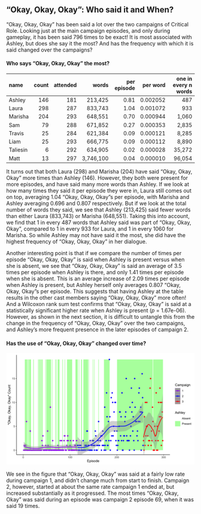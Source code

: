 
## “Okay, Okay, Okay”: Who said it and When?

“Okay, Okay, Okay” has been said a lot over the two campaigns of
Critical Role. Looking just at the main campaign episodes, and only
during gameplay, it has been said 796 times to be exact\! It is most
associated with Ashley, but does she say it the most? And has the
frequency with which it is said changed over the campaigns?

#### Who says “Okay, Okay, Okay” the most?

| name     | count | attended |     words | per episode | per word | one in every n words |
| :------- | ----: | -------: | --------: | ----------: | -------: | -------------------: |
| Ashley   |   146 |      181 |   213,425 |        0.81 | 0.002052 |                  487 |
| Laura    |   298 |      287 |   833,743 |        1.04 | 0.001072 |                  933 |
| Marisha  |   204 |      293 |   648,551 |        0.70 | 0.000944 |                1,060 |
| Sam      |    79 |      288 |   671,852 |        0.27 | 0.000353 |                2,835 |
| Travis   |    25 |      284 |   621,384 |        0.09 | 0.000121 |                8,285 |
| Liam     |    25 |      293 |   666,775 |        0.09 | 0.000112 |                8,890 |
| Taliesin |     6 |      292 |   634,905 |        0.02 | 0.000028 |               35,272 |
| Matt     |    13 |      297 | 3,746,100 |        0.04 | 0.000010 |               96,054 |

It turns out that both Laura (298) and Marisha (204) have said “Okay,
Okay, Okay” more times than Ashley (146). However, they both were
present for more episodes, and have said many more words than Ashley. If
we look at how many times they said it per episode they were in, Laura
still comes out on top, averaging 1.04 “Okay, Okay, Okay”s per episode,
with Marisha and Ashley averaging 0.696 and 0.807 respectively. But if
we look at the total number of words they said, we see that Ashley
(213,425) said fewer words than either Laura (833,743) or Marisha
(648,551). Taking this into account, we find that 1 in every 487 words
that Ashley said was part of “Okay, Okay, Okay”, compared to 1 in every
933 for Laura, and 1 in every 1060 for Marisha. So while Ashley may not
have said it the most, she did have the highest frequency of “Okay,
Okay, Okay” in her dialogue.

Another interesting point is that if we compare the number of times per
episode “Okay, Okay, Okay” is said when Ashley is present versus when
she is absent, we see that “Okay, Okay, Okay” is said an average of 3.5
times per episode when Ashley is there, and only 1.41 times per episode
when she is absent. This is an average increase of 2.09 times per
episode when Ashley is present, but Ashley herself only averages 0.807
“Okay, Okay, Okay”s per episode. This suggests that having Ashley at
the table results in the other cast members saying “Okay, Okay, Okay”
more often\! And a Wilcoxon rank sum test confirms that “Okay, Okay,
Okay” is said at a statistically significant higher rate when Ashley is
present (*p* = 1.67e-06). However, as shown in the next section, it is
difficult to untangle this from the change in the frequency of “Okay,
Okay, Okay” over the two campaigns, and Ashley’s more frequent presence
in the later episodes of campaign 2.

#### Has the use of “Okay, Okay, Okay” changed over time?

![Okay](../plots/okay_okay_okay.png)

We see in the figure that “Okay, Okay, Okay” was said at a fairly low
rate during campaign 1, and didn’t change much from start to finish.
Campaign 2, however, started at about the same rate campaign 1 ended at,
but increased substantially as it progressed. The most times “Okay,
Okay, Okay” was said during an episode was campaign 2 episode 69, when
it was said 19 times.
